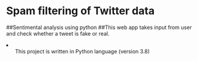 # Spam filtering of Twitter data
 ##Sentimental analysis using python 
##This web app takes input from user and check whether a tweet is fake or real.
<li>
 <ol> This project is written in Python language (version 3.8)
  </ol>
 </li>
